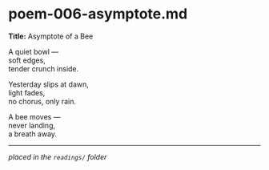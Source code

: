 # poem-006-asymptote.md

**Title:** Asymptote of a Bee

A quiet bowl —  
soft edges,  
tender crunch inside.

Yesterday slips at dawn,  
light fades,  
no chorus, only rain.

A bee moves —  
never landing,  
a breath away.

---

*placed in the `readings/` folder*
